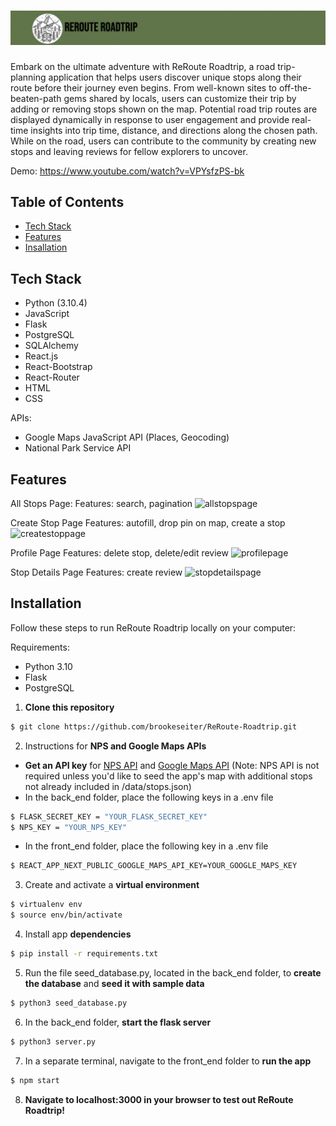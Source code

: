 # ![ReRoute-Roadtrip](https://github.com/brookeseiter/ReRoute-Roadtrip/blob/main/back_end/static/app_screenshots/Banner.png?raw=true "Banner")
Embark on the ultimate adventure with ReRoute Roadtrip, a road trip-planning application that helps users discover unique stops along their route before their journey even begins. From well-known sites to off-the-beaten-path gems shared by locals, users can customize their trip by adding or removing stops shown on the map. Potential road trip routes are displayed dynamically in response to user engagement and provide real-time insights into trip time, distance, and directions along the chosen path. While on the road, users can contribute to the community by creating new stops and leaving reviews for fellow explorers to uncover.

Demo: https://www.youtube.com/watch?v=VPYsfzPS-bk

## Table of Contents
- [Tech Stack](#tech)
- [Features](#features)
- [Insallation](#installation)

## <a name="tech">Tech Stack</a>
- Python (3.10.4)
- JavaScript
- Flask
- PostgreSQL
- SQLAlchemy
- React.js
- React-Bootstrap
- React-Router
- HTML
- CSS

APIs:
- Google Maps JavaScript API (Places, Geocoding) 
- National Park Service API

## <a name="features">Features</a>
All Stops Page:
Features: search, pagination
![allstopspage](https://github.com/brookeseiter/ReRoute-Roadtrip/assets/100550224/e97399a5-00d5-430a-8aba-7cb4be2a3227)

Create Stop Page
Features: autofill, drop pin on map, create a stop
![createstoppage](https://github.com/brookeseiter/gifs/blob/main/reroute-roadtrip/gifs/createstoppage.gif)

Profile Page
Features: delete stop, delete/edit review
![profilepage](https://github.com/brookeseiter/gifs/blob/main/reroute-roadtrip/gifs/profilepage.gif)

Stop Details Page
Features: create review
![stopdetailspage](https://github.com/brookeseiter/gifs/blob/main/reroute-roadtrip/gifs/stopdetailspage.gif)

## <a name="installation">Installation</a>
Follow these steps to run ReRoute Roadtrip locally on your computer:

Requirements:
- Python 3.10
- Flask
- PostgreSQL

1. **Clone this repository**
```sh
$ git clone https://github.com/brookeseiter/ReRoute-Roadtrip.git
```
2. Instructions for **NPS and Google Maps APIs**
- **Get an API key** for [NPS API](https://www.nps.gov/subjects/developer/get-started.htm) and [Google Maps API](https://developers.google.com/maps) (Note: NPS API is not required unless you'd like to seed the app's map with additional stops not already included in /data/stops.json)
- In the back_end folder, place the following keys in a .env file
```sh
$ FLASK_SECRET_KEY = "YOUR_FLASK_SECRET_KEY"
$ NPS_KEY = "YOUR_NPS_KEY"
```
- In the front_end folder, place the following key in a .env file
```sh
$ REACT_APP_NEXT_PUBLIC_GOOGLE_MAPS_API_KEY=YOUR_GOOGLE_MAPS_KEY
```
3. Create and activate a **virtual environment**
```sh
$ virtualenv env
$ source env/bin/activate
```
4. Install app **dependencies**
```sh
$ pip install -r requirements.txt
```
5. Run the file seed_database.py, located in the back_end folder, to **create the database** and **seed it with sample data**
```sh
$ python3 seed_database.py
```
6. In the back_end folder, **start the flask server**
```sh
$ python3 server.py
```
7. In a separate terminal, navigate to the front_end folder to **run the app**
```sh
$ npm start
```
8. **Navigate to localhost:3000 in your browser to test out ReRoute Roadtrip!**
